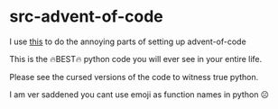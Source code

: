 # src-advent-of-code

I use [this](https://github.com/Mathieu-Robitaille/advent-of-code) to do the annoying parts of setting  up advent-of-code

This is the 🔥BEST🔥 python code you will ever see in your entire life.

Please see the cursed versions of the code to witness true python.

I am ver saddened you cant use emoji as function names in python ☹️